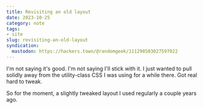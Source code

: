 ```yaml
---
title: Revisiting an old layout
date: 2023-10-25
category: note
tags:
- site
slug: revisiting-an-old-layout
syndication:
  mastodon: https://hackers.town/@randomgeek/111298503027597022
---
```


I'm not saying it's good. I'm not saying I'll stick with it. I just wanted to pull solidly away from the utility-class CSS I was using for a while there. Got real hard to tweak.

So for the moment, a slightly tweaked layout I used regularly a couple years ago.
